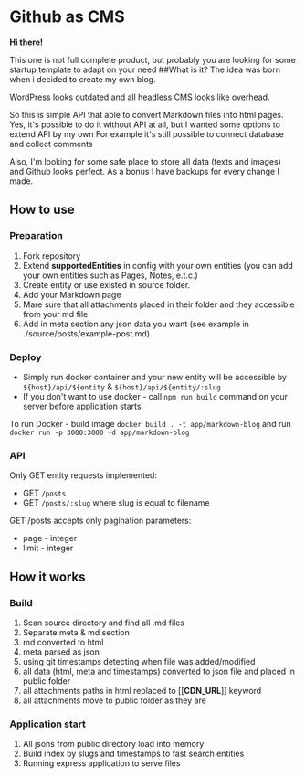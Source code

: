 # Github as CMS
**Hi there!**

This one is not full complete product, but probably you are looking
for some startup template to adapt on your need
##What is it?
The idea was born when i decided to create my own blog.

WordPress looks outdated and all headless CMS looks like overhead.

So this is simple API that able to convert Markdown files into html pages.
Yes, it's possible to do it without API at all, but I wanted some options to extend API by my own
For example it's still possible to connect database and collect comments

Also, I'm looking for some safe place to store all data (texts and images) and Github looks perfect.
As a bonus I have backups for every change I made.

## How to use
### Preparation
1. Fork repository
2. Extend **supportedEntities** in config with your own entities (you can add your own entities such as Pages, Notes, e.t.c.)
3. Create entity or use existed in source folder. 
4. Add your Markdown page
5. Mare sure that all attachments placed in their folder and they accessible from your md file
6. Add in meta section any json data you want (see example in ./source/posts/example-post.md)

### Deploy
- Simply run docker container and your new entity will be accessible by `${host}/api/${entity` & `${host}/api/${entity/:slug`
- If you don't want to use docker - call `npm run build` command on your server before application starts

To run Docker - build image `docker build . -t app/markdown-blog` and run `docker run -p 3000:3000 -d app/markdown-blog`
### API 
Only GET entity requests implemented:
- GET `/posts`
- GET `/posts/:slug` where slug is equal to filename

GET /posts accepts only pagination parameters:

- page - integer
- limit - integer

## How it works
### Build
1. Scan source directory and find all .md files
2. Separate meta & md section
3. md converted to html
4. meta parsed as json
5. using git timestamps detecting when file was added/modified
6. all data (html, meta and timestamps) converted to json file and placed in public folder
7. all attachments paths in html replaced to [[**CDN_URL**]] keyword
8. all attachments move to public folder as they are
### Application start
1. All jsons from public directory load into memory
2. Build index by slugs and timestamps to fast search entities
3. Running express application to serve files